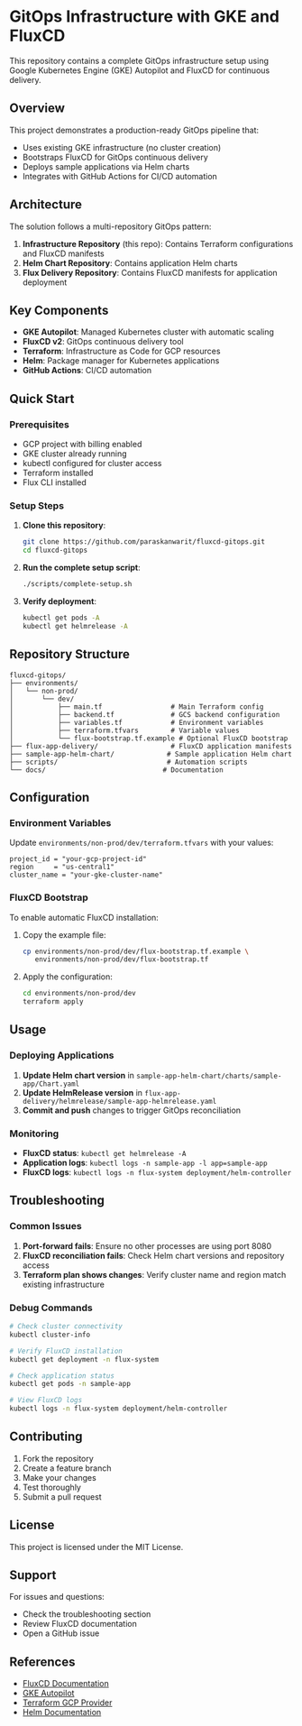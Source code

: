 # GitOps Infrastructure with GKE and FluxCD

This repository contains a complete GitOps infrastructure setup using Google Kubernetes Engine (GKE) Autopilot and FluxCD for continuous delivery.

## Overview

This project demonstrates a production-ready GitOps pipeline that:
- Uses existing GKE infrastructure (no cluster creation)
- Bootstraps FluxCD for GitOps continuous delivery
- Deploys sample applications via Helm charts
- Integrates with GitHub Actions for CI/CD automation

## Architecture

The solution follows a multi-repository GitOps pattern:

1. **Infrastructure Repository** (this repo): Contains Terraform configurations and FluxCD manifests
2. **Helm Chart Repository**: Contains application Helm charts
3. **Flux Delivery Repository**: Contains FluxCD manifests for application deployment

## Key Components

- **GKE Autopilot**: Managed Kubernetes cluster with automatic scaling
- **FluxCD v2**: GitOps continuous delivery tool
- **Terraform**: Infrastructure as Code for GCP resources
- **Helm**: Package manager for Kubernetes applications
- **GitHub Actions**: CI/CD automation

## Quick Start

### Prerequisites

- GCP project with billing enabled
- GKE cluster already running
- kubectl configured for cluster access
- Terraform installed
- Flux CLI installed

### Setup Steps

1. **Clone this repository**:
   ```bash
   git clone https://github.com/paraskanwarit/fluxcd-gitops.git
   cd fluxcd-gitops
   ```

2. **Run the complete setup script**:
   ```bash
   ./scripts/complete-setup.sh
   ```

3. **Verify deployment**:
   ```bash
   kubectl get pods -A
   kubectl get helmrelease -A
   ```

## Repository Structure

```
fluxcd-gitops/
├── environments/
│   └── non-prod/
│       └── dev/
│           ├── main.tf                 # Main Terraform config
│           ├── backend.tf              # GCS backend configuration
│           ├── variables.tf            # Environment variables
│           ├── terraform.tfvars        # Variable values
│           └── flux-bootstrap.tf.example # Optional FluxCD bootstrap
├── flux-app-delivery/                  # FluxCD application manifests
├── sample-app-helm-chart/             # Sample application Helm chart
├── scripts/                           # Automation scripts
└── docs/                             # Documentation
```

## Configuration

### Environment Variables

Update `environments/non-prod/dev/terraform.tfvars` with your values:

```hcl
project_id = "your-gcp-project-id"
region     = "us-central1"
cluster_name = "your-gke-cluster-name"
```

### FluxCD Bootstrap

To enable automatic FluxCD installation:

1. Copy the example file:
   ```bash
   cp environments/non-prod/dev/flux-bootstrap.tf.example \
      environments/non-prod/dev/flux-bootstrap.tf
   ```

2. Apply the configuration:
   ```bash
   cd environments/non-prod/dev
   terraform apply
   ```

## Usage

### Deploying Applications

1. **Update Helm chart version** in `sample-app-helm-chart/charts/sample-app/Chart.yaml`
2. **Update HelmRelease version** in `flux-app-delivery/helmrelease/sample-app-helmrelease.yaml`
3. **Commit and push** changes to trigger GitOps reconciliation

### Monitoring

- **FluxCD status**: `kubectl get helmrelease -A`
- **Application logs**: `kubectl logs -n sample-app -l app=sample-app`
- **FluxCD logs**: `kubectl logs -n flux-system deployment/helm-controller`

## Troubleshooting

### Common Issues

1. **Port-forward fails**: Ensure no other processes are using port 8080
2. **FluxCD reconciliation fails**: Check Helm chart versions and repository access
3. **Terraform plan shows changes**: Verify cluster name and region match existing infrastructure

### Debug Commands

```bash
# Check cluster connectivity
kubectl cluster-info

# Verify FluxCD installation
kubectl get deployment -n flux-system

# Check application status
kubectl get pods -n sample-app

# View FluxCD logs
kubectl logs -n flux-system deployment/helm-controller
```

## Contributing

1. Fork the repository
2. Create a feature branch
3. Make your changes
4. Test thoroughly
5. Submit a pull request

## License

This project is licensed under the MIT License.

## Support

For issues and questions:
- Check the troubleshooting section
- Review FluxCD documentation
- Open a GitHub issue

## References

- [FluxCD Documentation](https://fluxcd.io/docs/)
- [GKE Autopilot](https://cloud.google.com/kubernetes-engine/docs/concepts/autopilot-overview)
- [Terraform GCP Provider](https://registry.terraform.io/providers/hashicorp/google/latest/docs)
- [Helm Documentation](https://helm.sh/docs/)